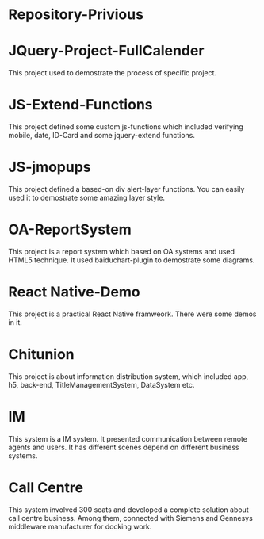 # Repository-Privious

# JQuery-Project-FullCalender
This project used to demostrate the process of specific project. 

# JS-Extend-Functions
This project defined some custom js-functions which included verifying mobile, date, ID-Card and some jquery-extend functions.

# JS-jmopups
This project defined a based-on div alert-layer functions. You can easily used it to demostrate some amazing layer style.

# OA-ReportSystem
This project is a report system which based on OA systems and used HTML5 technique. It used baiduchart-plugin to demostrate some diagrams.

# React Native-Demo
This project is a practical React Native framweork. There were some demos in it.

# Chitunion
This project is about information distribution system, which included app, h5, back-end, TitleManagementSystem, DataSystem etc.

# IM
This system is a IM system. It presented communication between remote agents and users. It has different scenes depend on different business systems.

# Call Centre
This system involved 300 seats and developed a complete solution about call centre business. Among them, connected with Siemens and Gennesys middleware manufacturer for docking work.
